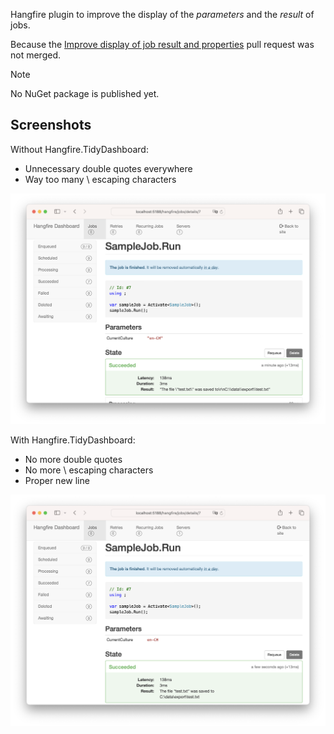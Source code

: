 Hangfire plugin to improve the display of the *parameters* and the *result* of jobs.

Because the [Improve display of job result and properties](https://github.com/HangfireIO/Hangfire/pull/1509) pull request was not merged.

> [!NOTE]  
> No NuGet package is published yet.

## Screenshots

Without Hangfire.TidyDashboard:

* Unnecessary double quotes everywhere
* Way too many \ escaping characters

![Before](images/Before.png)

With Hangfire.TidyDashboard:

* No more double quotes
* No more \ escaping characters
* Proper new line

![After](images/After.png)